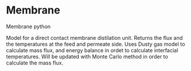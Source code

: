# Membrane
Membrane python

Model for a direct contact membrane distilation unit. Returns the flux and the temperatures 
at the feed and permeate side. Uses Dusty gas model to calculate mass flux, and energy balance 
in ordet to calculate interfacial temperatures. Will be updated with Monte Carlo method in order to 
calculate the mass flux. 
